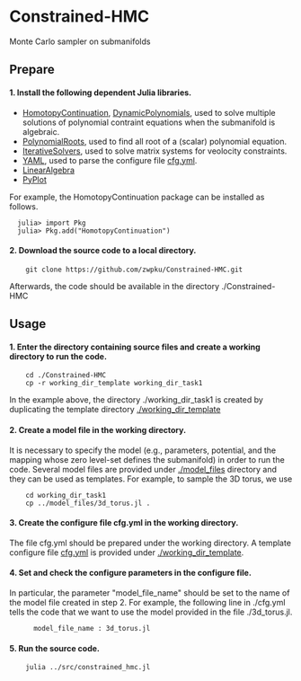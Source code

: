 # Constrained-HMC
Monte Carlo sampler on submanifolds

## Prepare
#### 1. Install the following dependent Julia libraries. 

- [HomotopyContinuation](https://www.juliahomotopycontinuation.org/), 
 [DynamicPolynomials](https://github.com/JuliaAlgebra/DynamicPolynomials.jl), used to solve multiple solutions of polynomial contraint equations when the submanifold is algebraic.
- [PolynomialRoots](https://github.com/giordano/PolynomialRoots.jl), used to
  find all root of a (scalar) polynomial equation.
- [IterativeSolvers](https://github.com/JuliaMath/IterativeSolvers.jl), used
  to solve matrix systems for veolocity constraints.
- [YAML](https://github.com/BioJulia/YAML.jl), used to parse the configure file [cfg.yml](./cfg.yml).
- [LinearAlgebra](https://docs.julialang.org/en/v1/stdlib/LinearAlgebra/index.html)
- [PyPlot](https://github.com/JuliaPy/PyPlot.jl)

For example, the HomotopyContinuation package can be installed as follows.

```
  julia> import Pkg
  julia> Pkg.add("HomotopyContinuation")
```

#### 2. Download the source code to a local directory.

```
	git clone https://github.com/zwpku/Constrained-HMC.git
```

   Afterwards, the code should be available in the directory ./Constrained-HMC

## Usage

#### 1. Enter the directory containing source files and create a working directory to run the code.

```
  	cd ./Constrained-HMC
	cp -r working_dir_template working_dir_task1
```
In the example above, the directory ./working_dir_task1 is created by duplicating the template directory [./working_dir_template](./working_dir_template)

#### 2. Create a model file in the working directory. 

It is necessary to specify the model (e.g., parameters, potential, and the mapping whose zero level-set defines the submanifold) in order to run the code. Several model files are provided under [./model_files](./model_files) directory and they can be used as templates. For example, to sample the 3D torus, we use
```
    cd working_dir_task1
    cp ../model_files/3d_torus.jl .
```

#### 3. Create the configure file cfg.yml in the working directory. 
The file cfg.yml should be prepared under the working directory. A template configure file 
[cfg.yml](./cfg.yml) is provided under [./working_dir_template](./working_dir_template).

#### 4. Set and check the configure parameters in the configure file.

In particular, the parameter "model_file_name" should be set to 
the name of the model file created in step 2. For example, the following line in ./cfg.yml tells the code that we want to use the model provided in the file ./3d_torus.jl.
      
```
      model_file_name : 3d_torus.jl
```

#### 5. Run the source code.

```
    julia ../src/constrained_hmc.jl
```

